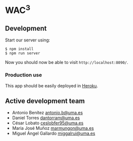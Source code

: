 # WAC<sup>3</sup>

## Development

Start our server using:

```shell
$ npm install
$ npm run server
```

Now you should now be able to visit `http://localhost:8090/`.

### Production use

This app should be easily deployed in [Heroku](https://www.heroku.com/).

## Active development team

* Antonio Benítez <antonio.b@uma.es>
* Daniel Torres <dantorram@uma.es>
* César Lobato <ceslobfer95@uma.es>
* Maria José Muñoz <marmungon@uma.es>
* Miguel Ángel Gallardo <miggalrui@uma.es>
